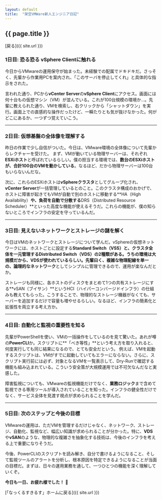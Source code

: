 ```yaml
--- 
layout: default
title:  "架空VMWare新人エンジニア日記"
---
```


## {{ page.title }}

 [戻る]({{ site.url }}) 

### 1日目: 恐る恐る vSphere Clientに触れる
今日からVMwareの運用保守が始まった。未経験での配属でドキドキだ。さっそく、先輩から作業用PCを案内され、「このサーバを停止してくれ」と具体的な指示をされた。

言われた通り、PCから**vCenter Server**の**vSphere Client**にアクセス。画面には何十台もの仮想マシン（VM）が並んでいる。これが100台規模の環境か...。先輩に教えられた通り、VMを検索し、右クリックから「シャットダウン」を実行。画面上での直感的な操作だったけど、一瞬たりとも気が抜けなかった。何がどこにあるか、一つずつ覚えていこう。

---

### 2日目: 仮想基盤の全体像を理解する
昨日の作業で少し自信がついた。今日は、VMware環境の全体像について先輩からレクチャーを受けた。
まず、VMが動いている物理サーバーは、それぞれ**ESXiホスト**と呼ばれているらしい。僕の担当する環境では、**数台のESXiホストが、合計100台のVMを動かしている**。なるほど、だから物理サーバーは100台もいらないんだな。

次に、これらのESXiホストは**vSphereクラスタ**としてグループ化され、**vCenter Server**が一括管理しているとのこと。このクラスタ構成のおかげで、ホストに障害が起きてもVMが自動で別のホストに移動する**HA（High Availability）**や、負荷を自動で分散する**DRS（Distributed Resource Scheduler）**といった高度な機能が使えるそうだ。これらの機能が、僕の知らないところでインフラの安定を守っているんだ。

---

### 3日目: 見えないネットワークとストレージの謎を解く
今日はVMのネットワークとストレージについて学んだ。vSphereの仮想ネットワークには、ホストごとに設定する**Standard Switch（VSS）**と、クラスタ全体を一元管理する**Distributed Switch（VDS）**の2種類がある。うちの環境は大規模だから、VDSが使われているらしい。先輩曰く、複雑な物理配線を**単一の、論理的なネットワーク**としてシンプルに管理できるので、運用が楽なんだとか。

ストレージも同様に、各ホストのディスクをまとめて1つの共有ストレージにする**vSAN（ブイサン）**というHCI（ハイパーコンバージドインフラ）の仕組みも教えてもらった。こうすることで、物理的なストレージ機器がなくても、サーバーを追加するだけで容量も増やせるらしい。なるほど、インフラの簡素化と拡張性を両立する考え方か。

---

### 4日目: 自動化と監視の重要性を知る
先輩がPowerShellを使い、VMの一括操作をしているのを見て驚いた。あれが噂の**PowerCLI**か。スクリプトに**「べき等性」**という考え方を取り入れると、何度実行しても同じ結果になるので、とても安全だという。
例えば、VMを起動するスクリプトは、VMがすでに起動していてもエラーにならない。さらに、スクリプト実行前には必ず、対象となるVMを一覧表示して、Dry-Runで確認する機能も組み込まれている。こういう安全策が大規模運用では不可欠なんだなと実感した。

障害監視についても、VMwareの監視機能だけでなく、**業務ロジック**まで含めて監視できる専用ツールが導入されていることを知った。インフラの健全性だけでなく、サービス全体を見渡す視点が求められることを学んだ。

---

### 5日目: 次のステップと今後の目標
VMwareの運用は、ただVMを管理するだけじゃなく、ネットワーク、ストレージ、自動化、監視など、幅広い知識が求められることが分かった。特に、**VDS**や**vSAN**のような、物理的な複雑さを抽象化する技術は、今後のインフラを考える上で重要になりそうだ。

今後、PowerCLIのスクリプトを読み解き、自分で書けるようになること、そして監視ツールのアラートを分析し、根本原因を特定できるようになることが当面の目標だ。まずは、日々の運用業務を通して、一つひとつの機能を深く理解していくぞ。

**今日も一日、お疲れ様でした！** 📝


 [「なっくるすきるす」ホームに戻る]({{ site.url }}) 
